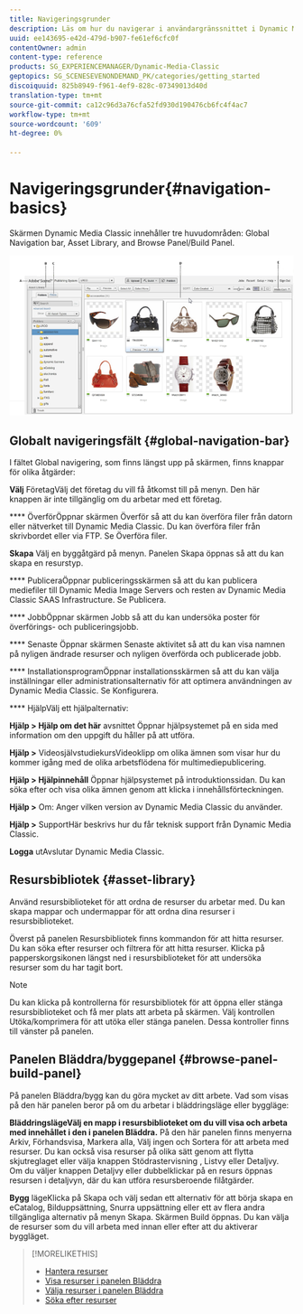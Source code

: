 ```yaml
---
title: Navigeringsgrunder
description: Läs om hur du navigerar i användargränssnittet i Dynamic Media Classic.
uuid: ee143695-e42d-479d-b907-fe61ef6cfc0f
contentOwner: admin
content-type: reference
products: SG_EXPERIENCEMANAGER/Dynamic-Media-Classic
geptopics: SG_SCENESEVENONDEMAND_PK/categories/getting_started
discoiquuid: 825b8949-f961-4ef9-828c-07349013d40d
translation-type: tm+mt
source-git-commit: ca12c96d3a76cfa52fd930d190476cb6fc4f4ac7
workflow-type: tm+mt
source-wordcount: '609'
ht-degree: 0%

---
```



# Navigeringsgrunder{#navigation-basics}

Skärmen Dynamic Media Classic innehåller tre huvudområden: Global Navigation bar, Asset Library, and Browse Panel/Build Panel.

![Navigeringsgrunder](/help/assets/gs_navigation_basics_popup_popup.png)

## Globalt navigeringsfält {#global-navigation-bar}

I fältet Global navigering, som finns längst upp på skärmen, finns knappar för olika åtgärder:

**Välj** FöretagVälj det företag du vill få åtkomst till på menyn. Den här knappen är inte tillgänglig om du arbetar med ett företag.

**** ÖverförÖppnar skärmen Överför så att du kan överföra filer från datorn eller nätverket till Dynamic Media Classic. Du kan överföra filer från skrivbordet eller via FTP. Se Överföra filer.

**Skapa** Välj en byggåtgärd på menyn. Panelen Skapa öppnas så att du kan skapa en resurstyp.

**** PubliceraÖppnar publiceringsskärmen så att du kan publicera mediefiler till Dynamic Media Image Servers och resten av Dynamic Media Classic SAAS Infrastructure. Se Publicera.

**** JobbÖppnar skärmen Jobb så att du kan undersöka poster för överförings- och publiceringsjobb.

**** Senaste Öppnar skärmen Senaste aktivitet så att du kan visa namnen på nyligen ändrade resurser och nyligen överförda och publicerade jobb.

**** InstallationsprogramÖppnar installationsskärmen så att du kan välja inställningar eller administrationsalternativ för att optimera användningen av Dynamic Media Classic. Se Konfigurera.

**** HjälpVälj ett hjälpalternativ:

**Hjälp > Hjälp om det här** avsnittet Öppnar hjälpsystemet på en sida med information om den uppgift du håller på att utföra.

**Hjälp >** VideosjälvstudiekursVideoklipp om olika ämnen som visar hur du kommer igång med de olika arbetsflödena för multimediepublicering.

**Hjälp > Hjälpinnehåll** Öppnar hjälpsystemet på introduktionssidan. Du kan söka efter och visa olika ämnen genom att klicka i innehållsförteckningen.

**Hjälp >** Om: Anger vilken version av Dynamic Media Classic du använder.

**Hjälp >** SupportHär beskrivs hur du får teknisk support från Dynamic Media Classic.

**Logga** utAvslutar Dynamic Media Classic.

## Resursbibliotek {#asset-library}

Använd resursbiblioteket för att ordna de resurser du arbetar med. Du kan skapa mappar och undermappar för att ordna dina resurser i resursbiblioteket.

Överst på panelen Resursbibliotek finns kommandon för att hitta resurser. Du kan söka efter resurser och filtrera för att hitta resurser. Klicka på papperskorgsikonen längst ned i resursbiblioteket för att undersöka resurser som du har tagit bort.

>[!NOTE]
>
>Du kan klicka på kontrollerna för resursbibliotek för att öppna eller stänga resursbiblioteket och få mer plats att arbeta på skärmen. Välj kontrollen Utöka/komprimera för att utöka eller stänga panelen. Dessa kontroller finns till vänster på panelen.

## Panelen Bläddra/byggepanel {#browse-panel-build-panel}

På panelen Bläddra/bygg kan du göra mycket av ditt arbete. Vad som visas på den här panelen beror på om du arbetar i bläddringsläge eller byggläge:

**BläddringslägeVälj en mapp i resursbiblioteket om du vill visa och arbeta med innehållet i den i panelen Bläddra.** På den här panelen finns menyerna Arkiv, Förhandsvisa, Markera alla, Välj ingen och Sortera för att arbeta med resurser. Du kan också visa resurser på olika sätt genom att flytta skjutreglaget eller välja knappen Stödrastervisning , Listvy eller Detaljvy. Om du väljer knappen Detaljvy eller dubbelklickar på en resurs öppnas resursen i detaljvyn, där du kan utföra resursberoende filåtgärder.

**Bygg** lägeKlicka på Skapa och välj sedan ett alternativ för att börja skapa en eCatalog, Bilduppsättning, Snurra uppsättning eller ett av flera andra tillgängliga alternativ på menyn Skapa. Skärmen Build öppnas. Du kan välja de resurser som du vill arbeta med innan eller efter att du aktiverar byggläget.

>[!MORELIKETHIS]
>
>* [Hantera resurser](about-managing-assets.md)
>* [Visa resurser i panelen Bläddra](viewing-assets-browse-panel.md#viewing_assets_in_the_browse_panel)
>* [Välja resurser i panelen Bläddra](selecting-assets-browse-panel.md#selecting_assets_in_the_browse_panel)
>* [Söka efter resurser](searching-assets.md#searching_assets)


